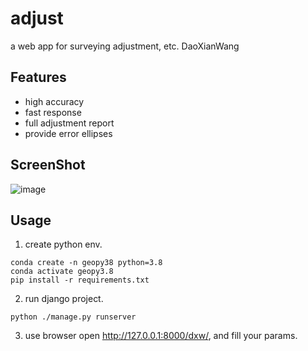 # adjust

a web app for surveying adjustment, etc. DaoXianWang

## Features

* high accuracy
* fast response
* full adjustment report
* provide error ellipses

## ScreenShot

![image](https://user-images.githubusercontent.com/55835958/116177412-53c68300-a746-11eb-8742-f7778f83815b.png)

## Usage

1. create python env.

```shell
conda create -n geopy38 python=3.8
conda activate geopy3.8
pip install -r requirements.txt
```

2. run django project.

```shell
python ./manage.py runserver
```

3. use browser open http://127.0.0.1:8000/dxw/, and fill your params.
